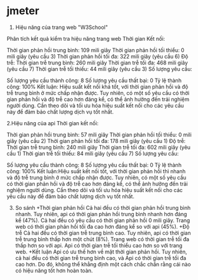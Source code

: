 # jmeter
1. Hiệu năng của trang web "W3School"
  
Phân tích kết quả kiểm tra hiệu năng trang web
Thời gian Kết nối:

  Thời gian phản hồi trung bình: 109 mili giây
  Thời gian phản hồi tối thiểu: 0 mili giây (yêu cầu 3)
  Thời gian phản hồi tối đa: 322 mili giây (yêu cầu 6)
Độ trễ:
  Thời gian trễ trung bình: 260 mili giây
  Thời gian trễ tối đa: 468 mili giây (yêu cầu 7)
  Thời gian trễ tối thiếu: 44 mili giây (yêu cầu 3)
Số lượng yêu cầu:

  Số lượng yêu cầu thành công: 8
  Số lượng yêu cầu thất bại: 0
  Tỷ lệ thành công: 100%
Kết luận: Hiệu suất kết nối khá tốt, với thời gian phản hồi và độ trễ trung bình ở mức chấp nhận được.
Tuy nhiên, có một số yêu cầu có thời gian phản hồi và độ trễ cao hơn đáng kể, có thể ảnh hưởng đến trải nghiệm người dùng.
Cần theo dõi và tối ưu hóa hiệu suất kết nối cho các yêu cầu này để đảm bảo chất lượng dịch vụ tốt nhất.

2.Hiệu năng của api
Thời gian kết nối:

  Thời gian phản hồi trung bình: 57 mili giây
  Thời gian phản hồi tối thiểu: 0 mili giây (yêu cầu 2)
  Thời gian phản hồi tối đa: 178 mili giây (yêu cầu 1)
Độ trễ:
  Thời gian trễ trung bình: 240 mili giây
  Thời gian trễ tối đa: 602 mili giây (yêu cầu 1)
  Thời gian trễ tối thiếu: 84 mili giây (yêu cầu 7)
Số lượng yêu cầu:

Số lượng yêu cầu thành công: 8
Số lượng yêu cầu thất bại: 0
Tỷ lệ thành công: 100%
Kết luận:Hiệu suất kết nối tốt, với thời gian phản hồi thì nhanh và độ trễ trung bình ở mức chấp nhận được.
Tuy nhiên, có một số yêu cầu có thời gian phản hồi và độ trễ cao hơn đáng kể, có thể ảnh hưởng đến trải nghiệm người dùng.
Cần theo dõi và tối ưu hóa hiệu suất kết nối cho các yêu cầu này để đảm bảo chất lượng dịch vụ tốt nhất.

3. So sánh
+Thời gian phản hồi
  Cả hai  đều có thời gian phản hồi trung bình nhanh. Tuy nhiên, api có thời gian phản hồi trung bình nhanh hơn đáng kể (47%).
  Cả hai đều có yêu cầu có thời gian phản hồi 0 mili giây.
  Trang web  có thời gian phản hồi tối đa cao hơn đáng kể so với api (45%).
+Độ trễ
  Cả hai  đều có thời gian trễ trung bình cao. Tuy nhiên, api có thời gian trễ trung bình thấp hơn một chút (8%).
  Trang web có thời gian trễ tối đa thấp hơn so với api.
  Api có thời gian trễ tối thiểu cao hơn so với trang web. 
+Kết luận
Api có ưu thế hơn về mặt thời gian phản hồi. Tuy nhiên, cả hai đều có thời gian trễ trung bình cao, và Api có thời gian trễ tối đa cao hơn. Do đó, không thể khẳng định một cách chắc chắn rằng cái nào có hiệu năng tốt hơn hoàn toàn. 
